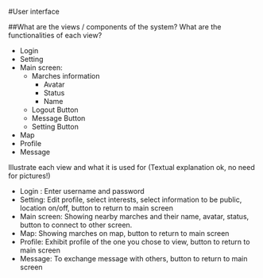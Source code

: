 #User interface

##What are the views / components of the system? What are the functionalities of each view?
-	Login
-	Setting
-	Main screen:
    -   Marches information
        -   Avatar
        -   Status
        -   Name
    -	Logout Button
    -	Message Button
    - 	Setting Button
-	Map
-	Profile
-	Message 

Illustrate each view and what it is used for (Textual explanation ok, no need for pictures!)
-	Login : Enter username and password
-	Setting: Edit profile, select interests, select information to be public, location on/off, button to return to main screen
-	Main screen: Showing nearby marches and their name, avatar, status, button to connect to other screen.
-	Map: Showing marches on map, button to return to main screen
-	Profile: Exhibit profile of the one you chose to view, button to return to main screen
-	Message: To exchange message with others, button to return to main screen

